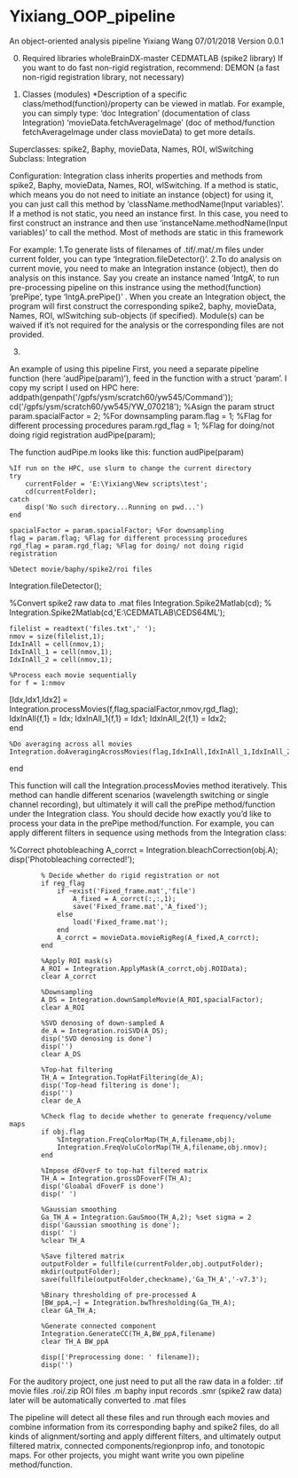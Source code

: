 # Yixiang_OOP_pipeline
An object-oriented analysis pipeline
Yixiang Wang     07/01/2018    Version 0.0.1 

0.	Required libraries
wholeBrainDX-master
CEDMATLAB (spike2 library)
If you want to do fast non-rigid registration, recommend:
DEMON (a fast non-rigid registration library, not necessary)

1.	Classes (modules)
*Description of a specific class/method(function)/property can be viewed in matlab. For example, you can simply type: 
‘doc Integration’ (documentation of class Integration)
‘movieData.fetchAverageImage’ (doc of method/function fetchAverageImage under class movieData)
to get more details.

Superclasses:
spike2, Baphy, movieData, Names, ROI, wlSwitching
Subclass:
Integration

Configuration:
Integration class inherits properties and methods from spike2, Baphy, movieData, Names, ROI, wlSwitching. 
If a method is static, which means you do not need to initiate an instance (object) for using it, you can just call this method by ‘className.methodName(Input variables)’. 
If a method is not static, you need an instance first. In this case, you need to first construct an instrance and then use ‘instanceName.methodName(Input variables)’ to call the method. 
Most of methods are static in this framework

For example:
1.To generate lists of filenames of .tif/.mat/.m files under current folder, you can type ‘Integration.fileDetector()’.
2.To do analysis on current movie, you need to make an Integration instance (object), then do analysis on this instance. Say you create an instance named ‘IntgA’, to run pre-processing pipeline on this instrance using the method(function) ‘prePipe’, type ‘IntgA.prePipe()’ .
When you create an Integration object, the program will first construct the corresponding spike2, baphy, movieData, Names, ROI, wlSwitching sub-objects (if specified). Module(s) can be waived if it’s not required for the analysis or the corresponding files are not provided.

3.
An example of using this pipeline
First, you need a separate pipeline function (here ‘audPipe(param)’), feed in the function with a struct ‘param’. I copy my script I used on HPC here:
addpath(genpath('/gpfs/ysm/scratch60/yw545/Command'));
cd('/gpfs/ysm/scratch60/yw545/YW_070218');
%Asign the param struct
param.spacialFactor = 2; %For downsampling
param.flag = 1; %Flag for different processing procedures 
param.rgd_flag = 1; %Flag for doing/not doing rigid registration
audPipe(param);

The function audPipe.m looks like this:
function audPipe(param)
    
    %If run on the HPC, use slurm to change the current directory
    try
        currentFolder = 'E:\Yixiang\New scripts\test';
        cd(currentFolder);
    catch
        disp('No such directory...Running on pwd...')
    end
    
    spacialFactor = param.spacialFactor; %For downsampling
    flag = param.flag; %Flag for different processing procedures 
    rgd_flag = param.rgd_flag; %Flag for doing/ not doing rigid registration
    
    %Detect movie/baphy/spike2/roi files 
Integration.fileDetector();

%Convert spike2 raw data to .mat files
Integration.Spike2Matlab(cd);
% Integration.Spike2Matlab(cd,'E:\CEDMATLAB\CEDS64ML'); 

    filelist = readtext('files.txt',' ');
    nmov = size(filelist,1);
    IdxInAll = cell(nmov,1);
    IdxInAll_1 = cell(nmov,1);
    IdxInAll_2 = cell(nmov,1);
    
    %Process each movie sequentially
    for f = 1:nmov 
  [Idx,Idx1,Idx2] =     Integration.processMovies(f,flag,spacialFactor,nmov,rgd_flag);                   
        IdxInAll{f,1} = Idx;
        IdxInAll_1{f,1} = Idx1;
        IdxInAll_2{f,1} = Idx2;   
    end
    
    %Do averaging across all movies
    Integration.doAveragingAcrossMovies(flag,IdxInAll,IdxInAll_1,IdxInAll_2);
 
end

This function will call the Integration.processMovies method iteratively.  This method can handle different scenarios (wavelength switching or single channel recording), but ultimately it will call the prePipe method/function under the Integration class. You should decide how exactly you’d like to process your data in the prePipe method/function. For example, you can apply different filters in sequence using methods from the Integration class:

%Correct photobleaching
            A_corrct = Integration.bleachCorrection(obj.A);
            disp('Photobleaching corrected!');
            
            % Decide whether do rigid registration or not
            if reg_flag 
                if ~exist('Fixed_frame.mat','file')
                    A_fixed = A_corrct(:,:,1);
                    save('Fixed_frame.mat','A_fixed');
                else
                    load('Fixed_frame.mat');
                end
                A_corrct = movieData.movieRigReg(A_fixed,A_corrct);
            end
            
            %Apply ROI mask(s)
            A_ROI = Integration.ApplyMask(A_corrct,obj.ROIData);
            clear A_corrct
            
            %Downsampling
            A_DS = Integration.downSampleMovie(A_ROI,spacialFactor);
            clear A_ROI
            
            %SVD denosing of down-sampled A
            de_A = Integration.roiSVD(A_DS);
            disp('SVD denosing is done')
            disp('')
            clear A_DS
            
            %Top-hat filtering
            TH_A = Integration.TopHatFiltering(de_A);
            disp('Top-head filtering is done');
            disp('')
            clear de_A
            
            %Check flag to decide whether to generate frequency/volume maps
            if obj.flag
                %Integration.FreqColorMap(TH_A,filename,obj);
                Integration.FreqVoluColorMap(TH_A,filename,obj.nmov);
            end
            
            %Impose dFOverF to top-hat filtered matrix
            TH_A = Integration.grossDFoverF(TH_A);
            disp('Gloabal dFoverF is done')
            disp(' ')
            
            %Gaussian smoothing
            Ga_TH_A = Integration.GauSmoo(TH_A,2); %set sigma = 2
            disp('Gaussian smoothing is done');
            disp(' ')
            %clear TH_A
            
            %Save filtered matrix
            outputFolder = fullfile(currentFolder,obj.outputFolder);
            mkdir(outputFolder);
            save(fullfile(outputFolder,checkname),'Ga_TH_A','-v7.3');
            
            %Binary thresholding of pre-processed A
            [BW_ppA,~] = Integration.bwThresholding(Ga_TH_A);	            
            clear GA_TH_A;
            
            %Generate connected component
            Integration.GenerateCC(TH_A,BW_ppA,filename)
            clear TH_A BW_ppA
 
            disp(['Preprocessing done: ' filename]);
            disp('')



For the auditory project, one just need to put all the raw data in a folder:
.tif movie files		.roi/.zip ROI files		.m baphy input records 
.smr (spike2 raw data) later will be automatically converted to .mat files

The pipeline will detect all these files and run through each movies and combine information from its corresponding baphy and spike2 files, do all kinds of alignment/sorting and apply different filters, and ultimately output filtered matrix, connected components/regionprop info, and tonotopic maps. For other projects, you might want write you own pipeline method/function.
